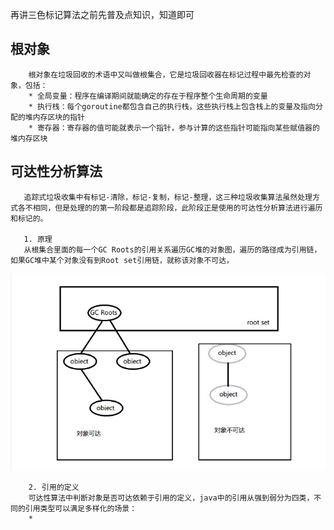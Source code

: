再讲三色标记算法之前先普及点知识，知道即可
## 根对象
        根对象在垃圾回收的术语中又叫做根集合，它是垃圾回收器在标记过程中最先检查的对象，包括：
        * 全局变量：程序在编译期间就能确定的存在于程序整个生命周期的变量
        * 执行栈：每个goroutine都包含自己的执行栈，这些执行栈上包含栈上的变量及指向分配的堆内存区块的指针
        * 寄存器：寄存器的值可能就表示一个指针，参与计算的这些指针可能指向某些赋值器的堆内存区块
## 可达性分析算法
       追踪式垃圾收集中有标记-清除，标记-复制，标记-整理，这三种垃圾收集算法虽然处理方式各不相同，但是处理的的第一阶段都是追踪阶段，此阶段正是使用的可达性分析算法进行遍历和标记的。

       1. 原理
       从根集合里面的每一个GC Roots的引用关系遍历GC堆的对象图，遍历的路径成为引用链，如果GC堆中某个对象没有到Root set引用链，就称该对象不可达，
![avatar](根对象.jpg) 

        2. 引用的定义
        可达性算法中判断对象是否可达依赖于引用的定义，java中的引用从强到弱分为四类，不同的引用类型可以满足多样化的场景：
        * 

